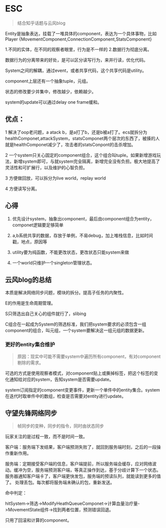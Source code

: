 # ESC
>结合知乎话题与云风blog

Entity是抽象表达，挂载了一堆具体的component，表达为一个具体事物，比如Player {MovementComponent,ConnectionComponent,StatsComponent}

1.不同的实体，在不同的观察者眼里，行为是不一样的
2.数据行为彻底分离。


数据行为的分离带来的好处，是可以区分读写行为，来并行读，优化代码。

System之间的解耦，通过event，或者共享代码，这个共享代码是utility。

component上层还有一个抽象tuple，元组。

状态的修改要少并集中，修改越少，依赖越少。

system的update可以通过delay one frame缓和。

## 优点：

1 解决了oop老问题，a atack b，是a打了b，还是b被a打了。ecs就拆分为healthComponet,attackSystem，statsComponet两个层次的东西了，被揍的人就是healthComponet减少了，攻击者的statsConpont的击杀增加。

2 一个system只关心固定的component组合，这个组合叫tuple。如果新增游戏玩法，新增system即可，与就system完全隔离，新增完全没有负担。极大地提高了灵活性和可扩展行，以及维护的心智负担。

3 方便做回放，可以拆分为live world，replay world

4 方便读写分离。

## 心得

1. 优先设计system，抽象出component，最后由component组合为entity，componet逻辑要足够简单

2. a,b系统共享的数据，存放于单例，不易debug，加上堆栈信息，比如时间戳，地点，原因等

3. utility要为纯函数，不能更改状态，更改状态只能system来做

4. 一个world只维护一个singleton管理状态。

## 云风blog的总结

本质是解决网络同步问题，模块的拆分。提高子任务的内聚性。

E的作用是生命周期管理。

S只筛选出自己关心的组件就行了，slibing

C组合在一起成为System的筛选标准，我们把system要求的必须包含一组component的组合，叫元组，一个system要解决这一组元组的数据更新。


### 更好的entity集合维护
>原因：现实中可能不需要system中遍历所有component，有对component剔除的需求。


可选的方式是使用观察者模式，对component贴上或撕掉标签，把这个标签的变化通知给对应的system，告知system是否需要update。


system订阅指定的component变更事件，更新一个单件中的entity集合。system在迭代时取单件中的数组，检查是否需要对entity进行update。



## 守望先锋网络同步

>帧同步的变种，同步的指令，同时由状态同步

玩家关注的是过程一致，而不是时间一致。

客户端：服务端下发结果，客户端预测失败了，就回到服务端时刻，之后的一段操作重新作用。

服务端：定期接受客户端的信息，客户端提前，所以服务端会缓存，应对网络波动。缓冲为空，服务端预测客户端，等真正操作到达，基于分歧计算下一个状态。服务器通知客户端卡了，客户端更快发包，服务端的预读队列，就能读到更多的值了。
处理丢包。每次都将服务端未确认的包，重新发送。

命中判定：

hitSystem->筛选->ModifyHeathQueueComponet->计算血量治疗量->MovementState组件->找到两者位置，预测错误回退。

只用了回滚和计算的component。